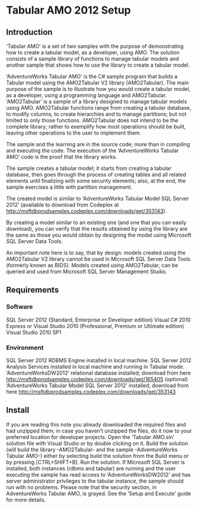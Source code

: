# Tabular AMO 2012 Setup

## Introduction

‘Tabular AMO’ is a set of two samples with the purpose of demonstrating how to create a tabular model, as a developer, using AMO. The solution consists of a sample library of functions to manage tabular models and another sample that shows how to use the library to create a tabular model.

‘AdventureWorks Tabular AMO’ is the C# sample program that builds a Tabular model using the AMO2Tabular V2 library (AMO2Tabular). The main purpose of the sample is to illustrate how you would create a tabular model, as a developer, using a programming language and AMO2Tabular.
‘AMO2Tabular’ is a sample of a library designed to manage tabular models using AMO. AMO2Tabular functions range from creating a tabular database, to modify columns, to create hierarchies and to manage partitions; but not limited to only those functions. AMO2Tabular does not intend to be the complete library; rather to exemplify how most operations should be built, leaving other operations to the user to implement them.

The sample and the learning are in the source code; more than in compiling and executing the code. The execution of the ‘AdventureWorks Tabular AMO’ code is the proof that the library works.

The sample creates a tabular model; it starts from creating a tabular database, then goes through the process of creating tables and all related elements until finalizing with some security elements; also, at the end, the sample exercises a little with partition management. 

The created model is similar to ‘AdventureWorks Tabular Model SQL Server 2012’ (available to download from Codeplex at http://msftdbprodsamples.codeplex.com/downloads/get/353143). 

By creating a model similar to an existing one (and one that you can easily download), you can verify that the results obtained by using the library are the same as those you would obtain by designing the model using Microsoft SQL Server Data Tools.

An important note here is to say, that by design: models created using the AMO2Tabular V2 library cannot be used in Microsoft SQL Server Data Tools (formerly known as BIDS). Models created using AMO2Tabular, can be queried and used from Microsoft SQL Server Management Studio.

## Requirements

### Software

SQL Server 2012 (Standard, Enterprise or Developer edition)
Visual C# 2010 Express or Visual Studio 2010 (Professional, Premium or Ultimate edition)
Visual Studio 2010 SP1

### Environment

SQL Server 2012 RDBMS Engine installed in local machine.
SQL Server 2012 Analysis Services installed in local machine and running in Tabular mode.
‘AdventureWorksDW2012’ relational database installed; download from here http://msftdbprodsamples.codeplex.com/downloads/get/165405
(optional) ‘AdventureWorks Tabular Model SQL Server 2012’ installed; download from here http://msftdbprodsamples.codeplex.com/downloads/get/353143

## Install

If you are reading this note you already downloaded the required files and had unzipped them; in case you haven’t unzipped the files, do it now to your preferred location for developer projects.
Open the ‘Tabular AMO.sln’ solution file with Visual Studio or by double clicking on it.
Build the solution (will build the library -AMO2Tabular- and the sample -AdventureWorks Tabular AMO-) either by selecting build the solution from the Build menu or by pressing [CTRL+SHIFT+B].
Run the solution. If Microsoft SQL Server is installed, both instances (rdbms and tabular) are running and the user executing the sample has read access to ‘AdventureWorksDW2012’ and has server administrator privileges to the tabular instance, the sample should run with no problems.
Please note that the security section, in AdventureWorks Tabular AMO, is grayed. See the ‘Setup and Execute’ guide for more details.
